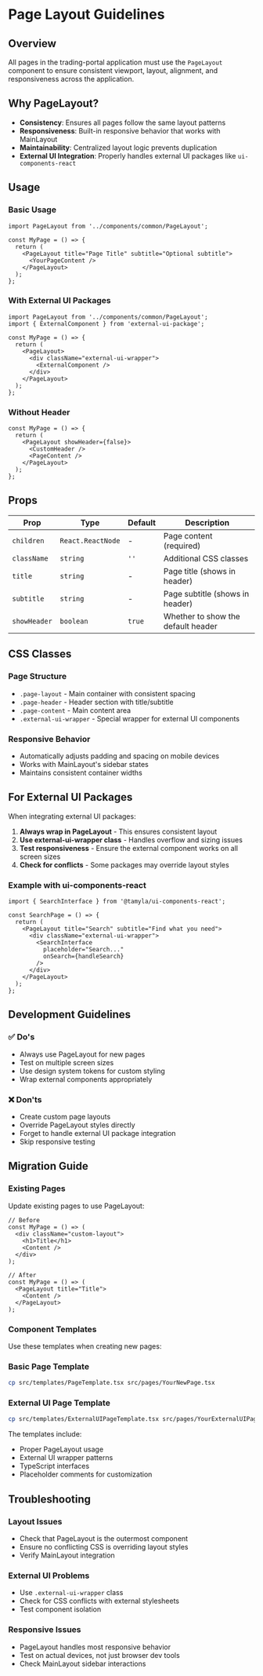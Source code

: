 # Page Layout Guidelines

## Overview

All pages in the trading-portal application must use the `PageLayout` component to ensure consistent viewport, layout, alignment, and responsiveness across the application.

## Why PageLayout?

- **Consistency**: Ensures all pages follow the same layout patterns
- **Responsiveness**: Built-in responsive behavior that works with MainLayout
- **Maintainability**: Centralized layout logic prevents duplication
- **External UI Integration**: Properly handles external UI packages like `ui-components-react`

## Usage

### Basic Usage

```tsx
import PageLayout from '../components/common/PageLayout';

const MyPage = () => {
  return (
    <PageLayout title="Page Title" subtitle="Optional subtitle">
      <YourPageContent />
    </PageLayout>
  );
};
```

### With External UI Packages

```tsx
import PageLayout from '../components/common/PageLayout';
import { ExternalComponent } from 'external-ui-package';

const MyPage = () => {
  return (
    <PageLayout>
      <div className="external-ui-wrapper">
        <ExternalComponent />
      </div>
    </PageLayout>
  );
};
```

### Without Header

```tsx
const MyPage = () => {
  return (
    <PageLayout showHeader={false}>
      <CustomHeader />
      <PageContent />
    </PageLayout>
  );
};
```

## Props

| Prop | Type | Default | Description |
|------|------|---------|-------------|
| `children` | `React.ReactNode` | - | Page content (required) |
| `className` | `string` | `''` | Additional CSS classes |
| `title` | `string` | - | Page title (shows in header) |
| `subtitle` | `string` | - | Page subtitle (shows in header) |
| `showHeader` | `boolean` | `true` | Whether to show the default header |

## CSS Classes

### Page Structure
- `.page-layout` - Main container with consistent spacing
- `.page-header` - Header section with title/subtitle
- `.page-content` - Main content area
- `.external-ui-wrapper` - Special wrapper for external UI components

### Responsive Behavior
- Automatically adjusts padding and spacing on mobile devices
- Works with MainLayout's sidebar states
- Maintains consistent container widths

## For External UI Packages

When integrating external UI packages:

1. **Always wrap in PageLayout** - This ensures consistent layout
2. **Use external-ui-wrapper class** - Handles overflow and sizing issues
3. **Test responsiveness** - Ensure the external component works on all screen sizes
4. **Check for conflicts** - Some packages may override layout styles

### Example with ui-components-react

```tsx
import { SearchInterface } from '@tamyla/ui-components-react';

const SearchPage = () => {
  return (
    <PageLayout title="Search" subtitle="Find what you need">
      <div className="external-ui-wrapper">
        <SearchInterface
          placeholder="Search..."
          onSearch={handleSearch}
        />
      </div>
    </PageLayout>
  );
};
```

## Development Guidelines

### ✅ Do's
- Always use PageLayout for new pages
- Test on multiple screen sizes
- Use design system tokens for custom styling
- Wrap external components appropriately

### ❌ Don'ts
- Create custom page layouts
- Override PageLayout styles directly
- Forget to handle external UI package integration
- Skip responsive testing

## Migration Guide

### Existing Pages
Update existing pages to use PageLayout:

```tsx
// Before
const MyPage = () => (
  <div className="custom-layout">
    <h1>Title</h1>
    <Content />
  </div>
);

// After
const MyPage = () => (
  <PageLayout title="Title">
    <Content />
  </PageLayout>
);
```

### Component Templates

Use these templates when creating new pages:

### Basic Page Template
```bash
cp src/templates/PageTemplate.tsx src/pages/YourNewPage.tsx
```

### External UI Page Template
```bash
cp src/templates/ExternalUIPageTemplate.tsx src/pages/YourExternalUIPage.tsx
```

The templates include:
- Proper PageLayout usage
- External UI wrapper patterns
- TypeScript interfaces
- Placeholder comments for customization

## Troubleshooting

### Layout Issues
- Check that PageLayout is the outermost component
- Ensure no conflicting CSS is overriding layout styles
- Verify MainLayout integration

### External UI Problems
- Use `.external-ui-wrapper` class
- Check for CSS conflicts with external stylesheets
- Test component isolation

### Responsive Issues
- PageLayout handles most responsive behavior
- Test on actual devices, not just browser dev tools
- Check MainLayout sidebar interactions
